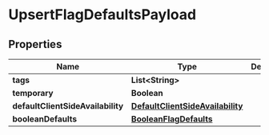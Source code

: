 

# UpsertFlagDefaultsPayload


## Properties

| Name | Type | Description | Notes |
|------------ | ------------- | ------------- | -------------|
|**tags** | **List&lt;String&gt;** |  |  |
|**temporary** | **Boolean** |  |  |
|**defaultClientSideAvailability** | [**DefaultClientSideAvailability**](DefaultClientSideAvailability.md) |  |  |
|**booleanDefaults** | [**BooleanFlagDefaults**](BooleanFlagDefaults.md) |  |  |



